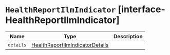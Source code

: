 # `HealthReportIlmIndicator` [interface-HealthReportIlmIndicator]

| Name | Type | Description |
| - | - | - |
| `details` | [HealthReportIlmIndicatorDetails](./HealthReportIlmIndicatorDetails.md) | &nbsp; |
